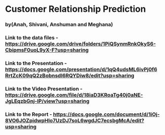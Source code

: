 # Customer Relationship Prediction
### by(Anah, Shivani, Anshuman and Meghana)

### Link to the data files - https://drive.google.com/drive/folders/1PiQSynmRnkOkyS6-CbipmsF0uoL9yX-F?usp=sharing
### Link to the Presentation - https://docs.google.com/presentation/d/1qQ4udsML6ivPj0f6RrtZcK09qQ2zBobnsdI6RQYDiw8/edit?usp=sharing
### Link to the Video Presentation - https://drive.google.com/file/d/18iaD3KRoaTg40j0aNE-JgLEqzbGnj-IP/view?usp=sharing
### Link to the Report - https://docs.google.com/document/d/1iOj-8VO6JOZpidwpHIo7UzDJ7soL6wgdJC7ecsbgMcA/edit?usp=sharing
